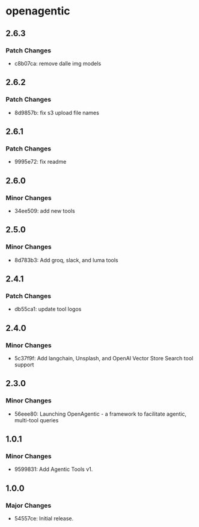 # openagentic

## 2.6.3

### Patch Changes

- c8b07ca: remove dalle img models

## 2.6.2

### Patch Changes

- 8d9857b: fix s3 upload file names

## 2.6.1

### Patch Changes

- 9995e72: fix readme

## 2.6.0

### Minor Changes

- 34ee509: add new tools

## 2.5.0

### Minor Changes

- 8d783b3: Add groq, slack, and luma tools

## 2.4.1

### Patch Changes

- db55ca1: update tool logos

## 2.4.0

### Minor Changes

- 5c37f9f: Add langchain, Unsplash, and OpenAI Vector Store Search tool support

## 2.3.0

### Minor Changes

- 56eee80: Launching OpenAgentic - a framework to facilitate agentic, multi-tool queries

## 1.0.1

### Minor Changes

- 9599831: Add Agentic Tools v1.

## 1.0.0

### Major Changes

- 54557ce: Initial release.
